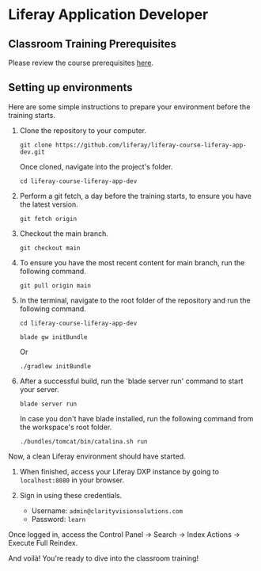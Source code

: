 # Liferay Application Developer

## Classroom Training Prerequisites

Please review the course prerequisites [here](https://www.liferay.com/training/classroom-prerequisites).

## Setting up environments

Here are some simple instructions to prepare your environment before the training starts.

1. Clone the repository to your computer.

    ```
    git clone https://github.com/liferay/liferay-course-liferay-app-dev.git
    ```

   Once cloned, navigate into the project's folder.

    ```
    cd liferay-course-liferay-app-dev
    ```

1. Perform a git fetch, a day before the training starts, to ensure you have the latest version.

    ```
    git fetch origin
    ```

1. Checkout the main branch.

    ```
    git checkout main
    ```

1. To ensure you have the most recent content for main branch, run the following command.

    ```
    git pull origin main
    ```

1. In the terminal, navigate to the root folder of the repository and run the following command.

    ```
    cd liferay-course-liferay-app-dev
    ```

    ```
    blade gw initBundle
    ```

   Or

    ```
    ./gradlew initBundle
    ```

1. After a successful build, run the 'blade server run' command to start your server.

    ```
    blade server run
    ```

   In case you don't have blade installed, run the following command from the workspace's root folder.

    ```
    ./bundles/tomcat/bin/catalina.sh run
    ```

Now, a clean Liferay environment should have started.

1. When finished, access your Liferay DXP instance by going to `localhost:8080` in your browser.

1. Sign in using these credentials.

    * Username: `admin@clarityvisionsolutions.com`
    * Password: `learn`

Once logged in, access the Control Panel &rarr; Search &rarr; Index Actions &rarr; Execute Full Reindex.

And voilà! You're ready to dive into the classroom training!

<!-- If you get curious and take a look at the repository, you'll notice it contains a branch named `final`. 
     This branch has been created to show you the finished version of the course. -->


